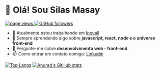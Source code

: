 # 👋 Olá! Sou Silas Masay

<p align="left">
  <a href="https://github.com/silasmasay">
    <img src="https://komarev.com/ghpvc/?username=silasmasay" alt="page views" />
  </a>
  <a href="https://github.com/silasmasay?tab=followers">
    <img alt="GitHub followers" src="https://img.shields.io/github/followers/silasmasay?color=green&logo=github">
  </a>
</p>

- 🔭 Atualmente estou trabalhando em <a target="_blank" href="https://www.inovall.com.br/beta/index.php">Inovall</a>
- 🌱 Sempre aprendendo algo sobre <strong>javascript, react, node e o universo front-end</strong>
- 💬 Pergunte-me sobre <strong>desenvolvimento web - front-end</strong>
- 📫 Como entrar em contato comigo: <a target="_blank"  href="https://www.linkedin.com/in/silas-masay-892b74167/">Linkedin</a>

[![Top Langs](https://github-readme-stats.vercel.app/api/top-langs/?username=silasmasay&locale=pt-br&theme=vue)](https://github.com/anuraghazra/github-readme-stats)
[![Anurag's GitHub stats](https://github-readme-stats.vercel.app/api?username=silasmasay&show_icons=true&locale=pt-br&theme=vue)](https://github.com/anuraghazra/github-readme-stats)
